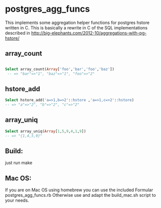 # postgres_agg_funcs

This implements some aggregation helper functions for postgres hstore written in C.
This is basically a rewrite in C of the SQL implementations described in
http://big-elephants.com/2012-10/aggregations-with-pg-hstore/

## array_count

```SQL

Select array_count(Array['foo','bar','foo','baz'])
 -- => "bar"=>"1", "baz"=>"1", "foo"=>"2"
```

## hstore_add

```SQL
Select hstore_add('a=>1,b=>2'::hstore ,'a=>1,c=>2'::hstore)
-- => "a"=>"2", "b"=>"2", "c"=>"2"
```
## array_uniq

```SQL
Select array_uniq(Array[1,5,9,4,1,9])
-- => "{1,4,5,9}"
```


## Build:

just run make


## Mac OS:

If you are on Mac OS using homebrew you can use the included Formular postgres_agg_funcs.rb
Otherwise use and adapt the build_mac.sh script to your needs.


